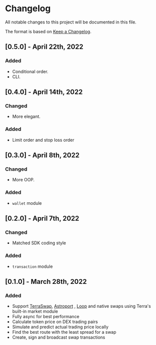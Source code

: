 # Changelog

All notable changes to this project will be documented in this file.

The format is based on [Keep a Changelog](https://keepachangelog.com/en/1.0.0/).

## [0.5.0] - April 22th, 2022

### Added

* Conditional order.
* CLI.

## [0.4.0] - April 14th, 2022

### Changed

* More elegant.

### Added

* Limit order and stop loss order

## [0.3.0] - April 8th, 2022

### Changed

* More OOP.

### Added

* `wallet` module

## [0.2.0] - April 7th, 2022

### Changed

* Matched SDK coding style

### Added

* `transaction` module

## [0.1.0] - March 28th, 2022

### Added

* Support [TerraSwap](https://app.terraswap.io/Swap), [Astroport](https://app.astroport.fi/swap)
  , [Loop](https://dex.loop.markets/) and native swaps using Terra's built-in market module
* Fully async for best performance
* Calculate token price on DEX trading pairs
* Simulate and predict actual trading price locally
* Find the best route with the least spread for a swap
* Create, sign and broadcast swap transactions
